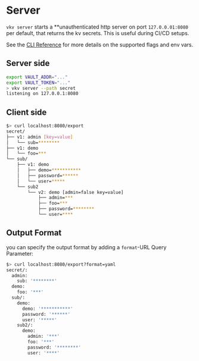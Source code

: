 # Server
`vkv server` starts a **unauthenticated http server on port `127.0.0.01:8080` per default, that returns the kv secrets. This is useful during CI/CD setups.

See the [CLI Reference](https://github.com/FalcoSuessgott/vkv/cmd/vkv_server/) for more details on the supported flags and env vars.

## Server side
```bash
export VAULT_ADDR="..."
export VAULT_TOKEN="..." 
> vkv server --path secret
listening on 127.0.0.1:8080
```

## Client side
```bash
$> curl localhost:8080/export
secret/
├── v1: admin [key=value]  
│   └── sub=********        
├── v1: demo
│   └── foo=***
└── sub/
    ├── v1: demo
    │   ├── demo=***********
    │   ├── password=******
    │   └── user=*****
    └── sub2
        └── v2: demo [admin=false key=value]
            ├── admin=***
            ├── foo=***
            ├── password=********
            └── user=****
```

## Output Format
you can specify the output format by adding a `format`-URL Query Parameter:

```bash
$> curl localhost:8080/export?format=yaml
secret/:
  admin:
    sub: '********'
  demo:
    foo: '***'
  sub/:
    demo:
      demo: '***********'
      password: '******'
      user: '*****'
    sub2/:
      demo:
        admin: '***'
        foo: '***'
        password: '********'
        user: '****'
```
